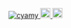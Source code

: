 <p align="left">
  <a href="https://github.com/cyamy/cyamy/">
    <img src="https://komarev.com/ghpvc/?username=cyamy" alt="cyamy" />
  </a>
  <a href="http://twitter.com/_cyamy">
    <img height="20" src="https://img.shields.io/twitter/follow/_cyamy?label=Twitter&logo=twitter&style=flat" />
  </a>
  <a href="https://github.com/cyamy">
    <img height="20" src="https://img.shields.io/github/followers/cyamy?label=follow&logo=github&style=flat" />
  </a>
</p>
